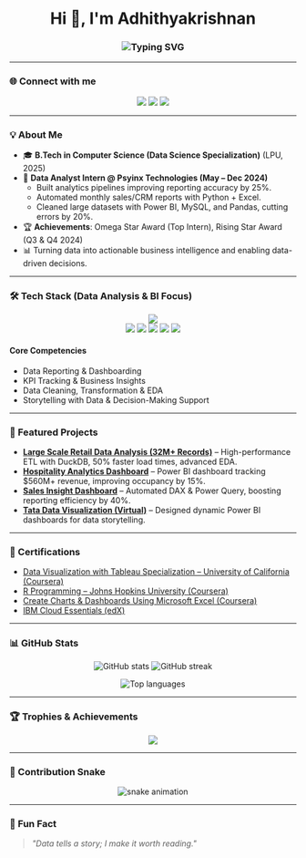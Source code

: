 <!-- Profile Header -->
<h1 align="center">Hi 👋, I'm Adhithyakrishnan</h1>

<h3 align="center">
  <img src="https://readme-typing-svg.demolab.com?font=Fira+Code&pause=1000&color=00F7FF&center=true&vCenter=true&width=600&lines=Data+Science+Graduate+%7C+Data+Analytics+%26+BI;Transforming+Data+into+Business+Insights;Always+Learning%2C+Always+Improving" alt="Typing SVG" />
</h3>

---

### 🌐 Connect with me
<p align="center">
  <a href="https://www.linkedin.com/in/adhithyakrishnan/"><img src="https://img.shields.io/badge/LinkedIn-0077B5?style=for-the-badge&logo=linkedin&logoColor=white"/></a>
  <a href="https://adhithyakrishnanmp-portfolio-website.vercel.app/"><img src="https://img.shields.io/badge/Portfolio-FF7139?style=for-the-badge&logo=firefox&logoColor=white"/></a>
  <a href="https://github.com/Adhithyakrishnan"><img src="https://img.shields.io/badge/GitHub-100000?style=for-the-badge&logo=github&logoColor=white"/></a>
</p>

---

### 💡 About Me
- 🎓 **B.Tech in Computer Science (Data Science Specialization)** (LPU, 2025)
- 💼 **Data Analyst Intern @ Psyinx Technologies (May – Dec 2024)**  
  - Built analytics pipelines improving reporting accuracy by 25%.
  - Automated monthly sales/CRM reports with Python + Excel.
  - Cleaned large datasets with Power BI, MySQL, and Pandas, cutting errors by 20%.
- 🏆 **Achievements**: Omega Star Award (Top Intern), Rising Star Award (Q3 & Q4 2024)
- 📊 Turning data into actionable business intelligence and enabling data-driven decisions.

---

### 🛠 Tech Stack (Data Analysis & BI Focus)
<p align="center">
  <img src="https://skillicons.dev/icons?i=python,r,sql,git,azure,vscode,github" />
  <br/>
  <img src="https://img.shields.io/badge/Power%20BI-F2C811?style=for-the-badge&logo=powerbi&logoColor=black"/>
  <img src="https://img.shields.io/badge/Tableau-E97627?style=for-the-badge&logo=tableau&logoColor=white"/>
  <img src="https://img.shields.io/badge/MySQL-4479A1?style=for-the-badge&logo=mysql&logoColor=white"/>
  <img src="https://img.shields.io/badge/Excel-217346?style=for-the-badge&logo=microsoft-excel&logoColor=white"/>
  <img src="https://img.shields.io/badge/Power%20Query-0E76A8?style=for-the-badge&logoColor=white"/>
</p>

#### **Core Competencies**
- Data Reporting & Dashboarding  
- KPI Tracking & Business Insights  
- Data Cleaning, Transformation & EDA  
- Storytelling with Data & Decision-Making Support  

---

### 🚀 Featured Projects
- [**Large Scale Retail Data Analysis (32M+ Records)**](https://github.com/Adhithyakrishnan/Large-Scale-Data-Analysis-32-million) – High-performance ETL with DuckDB, 50% faster load times, advanced EDA.
- [**Hospitality Analytics Dashboard**](https://github.com/Adhithyakrishnan/Hospitality-Analytics-Dashboard) – Power BI dashboard tracking $560M+ revenue, improving occupancy by 15%.
- [**Sales Insight Dashboard**](https://github.com/Adhithyakrishnan/Sales-Insights-Dashboard-Power-BI) – Automated DAX & Power Query, boosting reporting efficiency by 40%.
- [**Tata Data Visualization (Virtual)**](https://forage-uploads-prod.s3.amazonaws.com/completion-certificates/ifobHAoMjQs9s6bKS/MyXvBcppsW2FkNYCX_ifobHAoMjQs9s6bKS_Ezd9K8qGP6qn2Cmgw_1734980850762_completion_certificate.pdf) – Designed dynamic Power BI dashboards for data storytelling.

---

### 📜 Certifications
- [Data Visualization with Tableau Specialization – University of California (Coursera)](https://coursera.org/share/e1b44e0cdc37932064187e4ad2d5c159)
- [R Programming – Johns Hopkins University (Coursera)](https://coursera.org/share/d3f56d118a05f57f682d7d35246464d5)
- [Create Charts & Dashboards Using Microsoft Excel (Coursera)](https://coursera.org/share/677d9d6a9313dcf6104842713b3c8a5c)
- [IBM Cloud Essentials (edX)](https://courses.edx.org/certificates/ee347b210da643d7bea8a2cad77768be?_gl=1*1sxxop3*_gcl_au*MTkyNjc0NzQ0MS4xNzQ1MTQ0ODE0*_ga*MTYwODI2OTU1NS4xNzQ1MTQ0NDM5*_ga_D3KS4KMDT0*czE3NDc4MjgyMTkkbzYkZzEkdDE3NDc4MjgyMjkkajUwJGwwJGgwJGQtc1pQWkhWcm5NY3FoaS1NV014aDdDLXRJVThRVk1ZaTNB)

---

### 📊 GitHub Stats
<p align="center">
  <img src="https://github-readme-stats.vercel.app/api?username=Adhithyakrishnan&show_icons=true&theme=radical" alt="GitHub stats" />
  <img src="https://github-readme-streak-stats.herokuapp.com/?user=Adhithyakrishnan&theme=radical" alt="GitHub streak" />
</p>

<p align="center">
  <img src="https://github-readme-stats.vercel.app/api/top-langs/?username=Adhithyakrishnan&layout=compact&theme=radical" alt="Top languages" />
</p>

---

### 🏆 Trophies & Achievements
<p align="center">
  <img src="https://github-profile-trophy.vercel.app/?username=Adhithyakrishnan&theme=radical&no-frame=true&margin-w=10&margin-h=10" />
</p>

---

### 🐍 Contribution Snake
<p align="center">
  <img src="https://raw.githubusercontent.com/Adhithyakrishnan/Adhithyakrishnan/output/github-contribution-grid-snake.svg" alt="snake animation" />
</p>

---

### 🧠 Fun Fact
> _"Data tells a story; I make it worth reading."_
